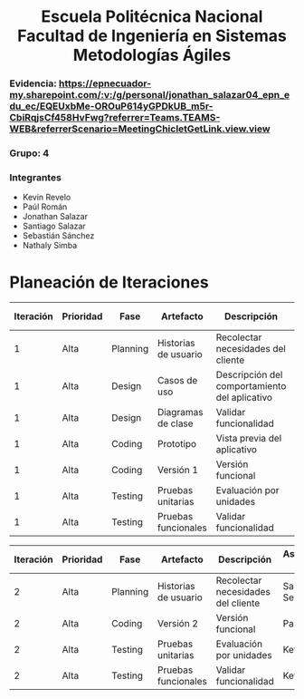 <h1 align="center">
    Escuela Politécnica Nacional<br>
    Facultad de Ingeniería en Sistemas<br>
    Metodologías Ágiles<br>
</h1>

### Evidencia: https://epnecuador-my.sharepoint.com/:v:/g/personal/jonathan_salazar04_epn_edu_ec/EQEUxbMe-OROuP614yGPDkUB_m5r-CbiRqjsCf458HvFwg?referrer=Teams.TEAMS-WEB&referrerScenario=MeetingChicletGetLink.view.view

### Grupo: 4

### Integrantes
- Kevin Revelo
- Paúl Román
- Jonathan Salazar
- Santiago Salazar
- Sebastián Sánchez
- Nathaly Simba

# Planeación de Iteraciones

| Iteración | Prioridad | Fase        | Artefacto    | Descripción         | Asignado a | Total Horas |
|-----------|-----------|-------------|--------------|---------------------|------------|-------------|
| 1         | Alta      | Planning  | Historias de usuario | Recolectar necesidades del cliente | Santiago, Sebastián       | 2          |
| 1         | Alta     | Design     | Casos de uso  | Descripción del comportamiento del aplicativo | Paúl     | 1          |
| 1         | Alta     | Design     | Diagramas de clase  | Validar funcionalidad| Paúl    | 1         |
| 1         | Alta     | Coding     | Prototipo  | Vista previa del aplicativo| Paúl     | 1          |
| 1         | Alta     | Coding     | Versión 1  | Versión funcional| Paúl     | 4          |
| 1         | Alta     | Testing     | Pruebas unitarias | Evaluación por unidades| Kevin     | 2          |
| 1         | Alta     | Testing     | Pruebas funcionales | Validar funcionalidad| Kevin     | 2          |



| Iteración | Prioridad | Fase        | Artefacto    | Descripción         | Asignado a | Total Horas |
|-----------|-----------|-------------|--------------|---------------------|------------|-------------|
| 2         | Alta      | Planning  | Historias de usuario | Recolectar necesidades del cliente | Santiago, Sebastián       | 1          |
| 2         | Alta     | Coding     | Versión 2  | Versión funcional| Paúl     | 2          |
| 2         | Alta     | Testing     | Pruebas unitarias | Evaluación por unidades| Kevin     | 1          |
| 2         | Alta     | Testing     | Pruebas funcionales | Validar funcionalidad| Kevin     | 1          |
